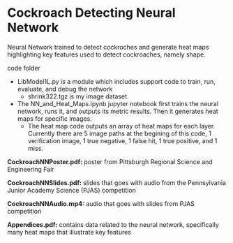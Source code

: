 # Cockroach Detecting Neural Network
Neural Network trained to detect cockroches and generate heat maps highlighting key features used to detect cockroaches, namely shape. 

code folder
- LibModel1L.py is a module which includes support code to train, run, evaluate, and debug the network
   - shrink322.tgz is my image dataset.
- The NN_and_Heat_Maps.ipynb jupyter notebook first trains the neural network, runs it, and outputs its metric results. Then it generates heat maps for specific images.
  - The heat map code outputs an array of heat maps for each layer. Currently there are 5 image paths at the begining of this code, 1 verification image, 1 true negative, 1 false hit, 1 true positive, and 1 miss. 



**CockroachNNPoster.pdf:** poster from Pittsburgh Regional Science and Engineering Fair

**CockroachNNSlides.pdf:** slides that goes with audio from the Pennsylvania Junior Academy Science (PJAS) competition

**CockroachNNAudio.mp4:** audio that goes with slides from PJAS competition

**Appendices.pdf:** contains data related to the neural network, specifically many heat maps that illustrate key features
